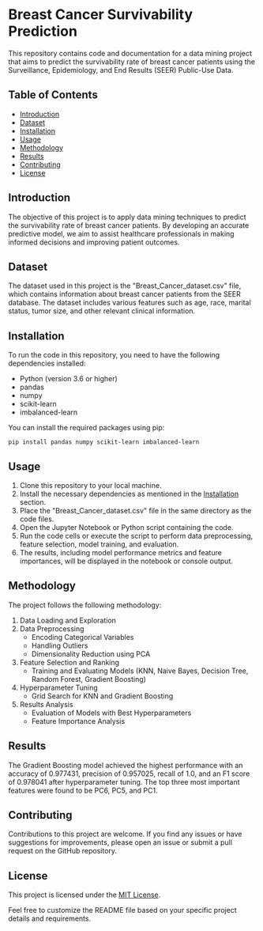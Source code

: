 # Breast Cancer Survivability Prediction

This repository contains code and documentation for a data mining project that aims to predict the survivability rate of breast cancer patients using the Surveillance, Epidemiology, and End Results (SEER) Public-Use Data.

## Table of Contents
- [Introduction](#introduction)
- [Dataset](#dataset)
- [Installation](#installation)
- [Usage](#usage)
- [Methodology](#methodology)
- [Results](#results)
- [Contributing](#contributing)
- [License](#license)

## Introduction
The objective of this project is to apply data mining techniques to predict the survivability rate of breast cancer patients. By developing an accurate predictive model, we aim to assist healthcare professionals in making informed decisions and improving patient outcomes.

## Dataset
The dataset used in this project is the "Breast_Cancer_dataset.csv" file, which contains information about breast cancer patients from the SEER database. The dataset includes various features such as age, race, marital status, tumor size, and other relevant clinical information.

## Installation
To run the code in this repository, you need to have the following dependencies installed:
- Python (version 3.6 or higher)
- pandas
- numpy
- scikit-learn
- imbalanced-learn

You can install the required packages using pip:
```
pip install pandas numpy scikit-learn imbalanced-learn
```

## Usage
1. Clone this repository to your local machine.
2. Install the necessary dependencies as mentioned in the [Installation](#installation) section.
3. Place the "Breast_Cancer_dataset.csv" file in the same directory as the code files.
4. Open the Jupyter Notebook or Python script containing the code.
5. Run the code cells or execute the script to perform data preprocessing, feature selection, model training, and evaluation.
6. The results, including model performance metrics and feature importances, will be displayed in the notebook or console output.

## Methodology
The project follows the following methodology:
1. Data Loading and Exploration
2. Data Preprocessing
   - Encoding Categorical Variables
   - Handling Outliers
   - Dimensionality Reduction using PCA
3. Feature Selection and Ranking
   - Training and Evaluating Models (KNN, Naive Bayes, Decision Tree, Random Forest, Gradient Boosting)
4. Hyperparameter Tuning
   - Grid Search for KNN and Gradient Boosting
5. Results Analysis
   - Evaluation of Models with Best Hyperparameters
   - Feature Importance Analysis

## Results
The Gradient Boosting model achieved the highest performance with an accuracy of 0.977431, precision of 0.957025, recall of 1.0, and an F1 score of 0.978041 after hyperparameter tuning. The top three most important features were found to be PC6, PC5, and PC1.

## Contributing
Contributions to this project are welcome. If you find any issues or have suggestions for improvements, please open an issue or submit a pull request on the GitHub repository.

## License
This project is licensed under the [MIT License](LICENSE).

Feel free to customize the README file based on your specific project details and requirements.